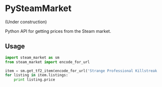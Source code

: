 # PySteamMarket
(Under construction)

Python API for getting prices from the Steam market.

## Usage

```python
import steam_market as sm
from steam_market import encode_for_url

item = sm.get_tf2_item(encode_for_url('Strange Professional Killstreak Scattergun'))
for listing in item.listings:
    print listing.price
```